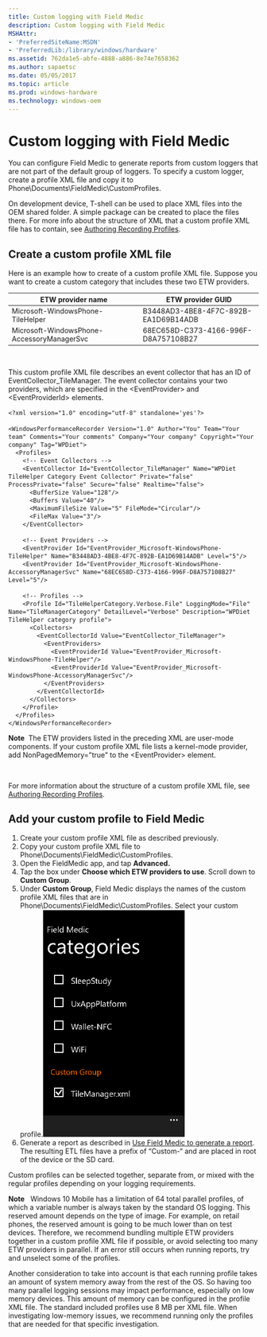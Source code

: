 ```yaml
---
title: Custom logging with Field Medic
description: Custom logging with Field Medic
MSHAttr:
- 'PreferredSiteName:MSDN'
- 'PreferredLib:/library/windows/hardware'
ms.assetid: 762da1e5-abfe-4888-a886-8e74e7658362
ms.author: sapaetsc
ms.date: 05/05/2017
ms.topic: article
ms.prod: windows-hardware
ms.technology: windows-oem
---
```


# Custom logging with Field Medic


You can configure Field Medic to generate reports from custom loggers that are not part of the default group of loggers. To specify a custom logger, create a profile XML file and copy it to Phone\\Documents\\FieldMedic\\CustomProfiles.

On development device, T-shell can be used to place XML files into the OEM shared folder. A simple package can be created to place the files there. For more info about the structure of XML that a custom profile XML file has to contain, see [Authoring Recording Profiles](http://msdn.microsoft.com/library/windows/hardware/hh448223.aspx).

## Create a custom profile XML file


Here is an example how to create of a custom profile XML file. Suppose you want to create a custom category that includes these two ETW providers.

| ETW provider name                          | ETW provider GUID                    |
|--------------------------------------------|--------------------------------------|
| Microsoft-WindowsPhone-TileHelper          | B3448AD3-4BE8-4F7C-892B-EA1D69B14ADB |
| Microsoft-WindowsPhone-AccessoryManagerSvc | 68EC658D-C373-4166-996F-D8A757108B27 |

 

This custom profile XML file describes an event collector that has an ID of EventCollector\_TileManager. The event collector contains your two providers, which are specified in the &lt;EventProvider&gt; and &lt;EventProviderId&gt; elements.

```
<?xml version="1.0" encoding="utf-8" standalone='yes'?>

<WindowsPerformanceRecorder Version="1.0" Author="You" Team="Your team" Comments="Your comments" Company="Your company" Copyright="Your company" Tag="WPDiet">
  <Profiles>
    <!-- Event Collectors -->
    <EventCollector Id="EventCollector_TileManager" Name="WPDiet TileHelper Category Event Collector" Private="false" ProcessPrivate="false" Secure="false" Realtime="false">
      <BufferSize Value="128"/>
      <Buffers Value="40"/>
      <MaximumFileSize Value="5" FileMode="Circular"/>
      <FileMax Value="3"/>
    </EventCollector>

    <!-- Event Providers -->
    <EventProvider Id="EventProvider_Microsoft-WindowsPhone-TileHelper" Name="B3448AD3-4BE8-4F7C-892B-EA1D69B14ADB" Level="5"/>
    <EventProvider Id="EventProvider_Microsoft-WindowsPhone-AccessoryManagerSvc" Name="68EC658D-C373-4166-996F-D8A757108B27" Level="5"/>

    <!-- Profiles -->
    <Profile Id="TileHelperCategory.Verbose.File" LoggingMode="File" Name="TileManagerCategory" DetailLevel="Verbose" Description="WPDiet TileHelper category profile">
      <Collectors>
        <EventCollectorId Value="EventCollector_TileManager">
          <EventProviders>
            <EventProviderId Value="EventProvider_Microsoft-WindowsPhone-TileHelper"/>
            <EventProviderId Value="EventProvider_Microsoft-WindowsPhone-AccessoryManagerSvc"/>
          </EventProviders>
        </EventCollectorId>
      </Collectors>
    </Profile>
  </Profiles>
</WindowsPerformanceRecorder>
```

**Note**  The ETW providers listed in the preceding XML are user-mode components. If your custom profile XML file lists a kernel-mode provider, add NonPagedMemory=”true” to the &lt;EventProvider&gt; element.

 

For more information about the structure of a custom profile XML file, see [Authoring Recording Profiles](http://msdn.microsoft.com/library/windows/hardware/hh448223.aspx).

## Add your custom profile to Field Medic


1.  Create your custom profile XML file as described previously.
2.  Copy your custom profile XML file to Phone\\Documents\\FieldMedic\\CustomProfiles.
3.  Open the FieldMedic app, and tap **Advanced.**
4.  Tap the box under **Choose which ETW providers to use**. Scroll down to **Custom Group**.
5.  Under **Custom Group**, Field Medic displays the names of the custom profile XML files that are in Phone\\Documents\\FieldMedic\\CustomProfiles. Select your custom profile.![custom logging dialog](images/oem-softwaretracing-fieldmedic-customlogging.png)
6.  Generate a report as described in [Use Field Medic to generate a report](use-field-medic-to-generate-a-report.md). The resulting ETL files have a prefix of “Custom-“ and are placed in root of the device or the SD card.

Custom profiles can be selected together, separate from, or mixed with the regular profiles depending on your logging requirements.

**Note**  
Windows 10 Mobile has a limitation of 64 total parallel profiles, of which a variable number is always taken by the standard OS logging. This reserved amount depends on the type of image. For example, on retail phones, the reserved amount is going to be much lower than on test devices. Therefore, we recommend bundling multiple ETW providers together in a custom profile XML file if possible, or avoid selecting too many ETW providers in parallel. If an error still occurs when running reports, try and unselect some of the profiles.

Another consideration to take into account is that each running profile takes an amount of system memory away from the rest of the OS. So having too many parallel logging sessions may impact performance, especially on low memory devices. This amount of memory can be configured in the profile XML file. The standard included profiles use 8 MB per XML file. When investigating low-memory issues, we recommend running only the profiles that are needed for that specific investigation.

 

 

 






